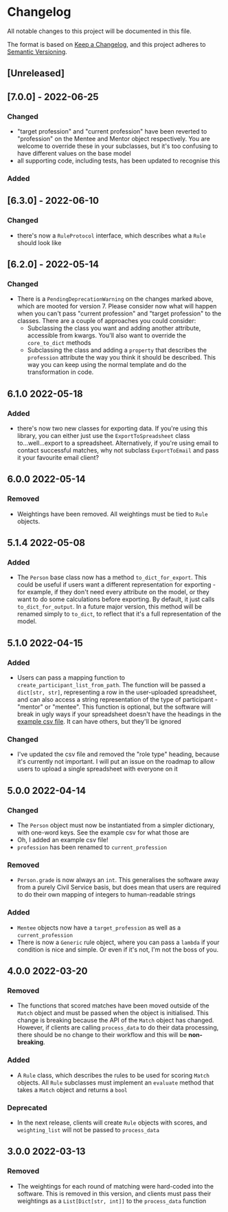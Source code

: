 # Changelog

All notable changes to this project will be documented in this file.

The format is based on [Keep a Changelog](https://keepachangelog.com/en/1.0.0/), and this project adheres
to [Semantic Versioning](https://semver.org/spec/v2.0.0.html).

## [Unreleased]

## [7.0.0] - 2022-06-25

### Changed

- "target profession" and "current profession" have been reverted to "profession" on the Mentee and Mentor object
  respectively. You are welcome to override these in your subclasses, but it's too confusing to have different
  values on the base model
- all supporting code, including tests, has been updated to recognise this

### Added

## [6.3.0] - 2022-06-10

### Changed

- there's now a `RuleProtocol` interface, which describes what a `Rule` should look like

## [6.2.0] - 2022-05-14

### Changed

- There is a `PendingDeprecationWarning` on the changes marked above, which are mooted for version 7. Please
  consider now what will happen when you can't pass "current profession" and "target profession" to the classes.
  There are a couple of approaches you could consider:
  - Subclassing the class you want and adding another attribute, accessible from kwargs. You'll also want to
    override the `core_to_dict` methods
  - Subclassing the class and adding a `property` that describes the `profession` attribute the way you think it
    should be described. This way you can keep using the normal template and do the transformation in code.

## 6.1.0 2022-05-18

### Added

- there's now two new classes for exporting data. If you're using this library, you can either just use the
`ExportToSpreadsheet` class to...well...export to a spreadsheet. Alternatively, if you're using email to contact
successful matches, why not subclass `ExportToEmail` and pass it your favourite email client?

## 6.0.0 2022-05-14

### Removed

- Weightings have been removed. All weightings must be tied to `Rule` objects.

## 5.1.4 2022-05-08

### Added

- The `Person` base class now has a method `to_dict_for_export`. This could be useful if users want a different
  representation for exporting - for example, if they don't need every attribute on the model, or they want to do
  some calculations before exporting. By default, it just calls `to_dict_for_output`. In a future major version,
  this method will be renamed simply to `to_dict`, to reflect that it's a full representation of the model.

## 5.1.0 2022-04-15

### Added

- Users can pass a mapping function to `create_participant_list_from_path`. The function will be passed
  a `dict[str, str]`, representing a row in the user-uploaded spreadsheet, and can also access a string representation
  of the type of participant - "mentor" or "mentee". This function is optional, but the software will break in ugly
  ways if your spreadsheet doesn't have the headings in the [example csv file](./example.csv). It can have others,
  but they'll be ignored

### Changed

- I've updated the csv file and removed the "role type" heading, because it's currently not important. I will put an
  issue on the roadmap to allow users to upload a single spreadsheet with everyone on it

## 5.0.0 2022-04-14

### Changed

- The `Person` object must now be instantiated from a simpler dictionary, with one-word keys. See the example csv for
  what those are
- Oh, I added an example csv file!
- `profession` has been renamed to `current_profession`

### Removed

- `Person.grade` is now always an `int`. This generalises the software away from a purely Civil Service basis, but does
  mean that users are required to do their own mapping of integers to human-readable strings

### Added

- `Mentee` objects now have a `target_profession` as well as a `current_profession`
- There is now a `Generic` rule object, where you can pass a `lambda` if your condition is nice and simple. Or even if
  it's not, I'm not the boss of you.

## 4.0.0 2022-03-20

### Removed

- The functions that scored matches have been moved outside of the `Match` object and must be passed when the object is
  initialised. This change is breaking because the API of the `Match` object has changed. However, if clients are
  calling `process_data` to do their data processing, there should be no change to their workflow and this will be
  **non-breaking**.

### Added

- A `Rule` class, which describes the rules to be used for scoring `Match` objects. All `Rule` subclasses must implement
  an `evaluate` method that takes a `Match` object and returns a `bool`

### Deprecated

- In the next release, clients will create `Rule` objects with scores, and `weighting_list` will not be passed to
  `process_data`

## 3.0.0 2022-03-13

### Removed

- The weightings for each round of matching were hard-coded into the software. This is removed in this version, and
  clients must pass their weightings as a `List[Dict[str, int]]` to the `process_data` function
